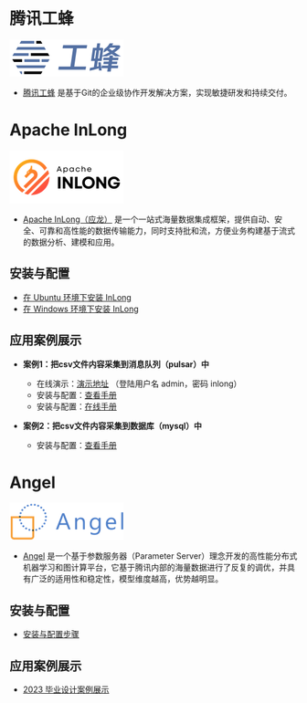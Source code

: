 # 腾讯工蜂

![logo](TGit.png)

- [腾讯工蜂](https://code.tencent.com/) 是基于Git的企业级协作开发解决方案，实现敏捷研发和持续交付。



# Apache InLong

![logo](Apache_InLong.png)
- [Apache InLong（应龙）](https://inlong.apache.org/) 是一个一站式海量数据集成框架，提供自动、安全、可靠和高性能的数据传输能力，同时支持批和流，方便业务构建基于流式的数据分析、建模和应用。

## 安装与配置
- [在 Ubuntu 环境下安装 InLong ](https://t.nkugame.com/#/InLong_ubuntu)
- [在 Windows 环境下安装 InLong ](https://t.nkugame.com/#/InLong_windows)

## 应用案例展示
- **案例1：把csv文件内容采集到消息队列（pulsar）中**
    - 在线演示：[演示地址](http://43.138.53.164) （登陆用户名 admin，密码 inlong）
    - 安装与配置：[查看手册](https://t.nkugame.com/#/InLong_Case1)
    - 安装与配置：[在线手册](http://43.138.53.164:8025)

- **案例2：把csv文件内容采集到数据库（mysql）中**
    - 安装与配置：[查看手册](https://t.nkugame.com/#/InLong_Case2)



# Angel

![logo](angel_logo.png) 
- [Angel](https://github.com/Angel-ML/angel) 是一个基于参数服务器（Parameter Server）理念开发的高性能分布式机器学习和图计算平台，它基于腾讯内部的海量数据进行了反复的调优，并具有广泛的适用性和稳定性，模型维度越高，优势越明显。

## 安装与配置
- [安装与配置步骤](https://t.nkugame.com/#/Angel_Install)

## 应用案例展示
- [2023 毕业设计案例展示](http://8.130.113.37:8080/)